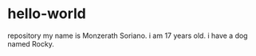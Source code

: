 # hello-world
repository
my name is Monzerath Soriano. i am 17 years old. i have a dog named Rocky.
